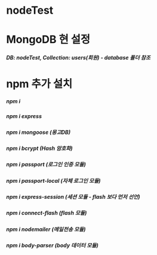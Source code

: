 # nodeTest

# MongoDB 현 설정
##### DB: nodeTest, Collection: users(회원) - database 폴더 참조

# npm 추가 설치
##### npm i
##### npm i express
##### npm i mongoose        (몽고DB)
##### npm i bcrypt          (Hash 암호화)
##### npm i passport        (로그인 인증 모듈)
##### npm i passport-local  (자체 로그인 모듈)
##### npm i express-session (세션 모듈 - flash 보다 먼저 선언)
##### npm i connect-flash   (flash 모듈)
##### npm i nodemailer      (메일전송 모듈)
##### npm i body-parser     (body 데이터 모듈)